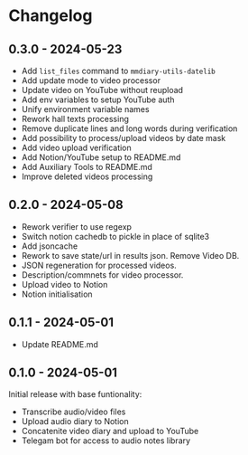 # Changelog

## 0.3.0 - 2024-05-23

- Add `list_files` command to `mmdiary-utils-datelib`
- Add update mode to video processor
- Update video on YouTube without reupload
- Add env variables to setup YouTube auth
- Unify environment variable names
- Rework hall texts processing
- Remove duplicate lines and long words during verification
- Add possibility to process/upload videos by date mask
- Add video upload verification
- Add Notion/YouTube setup to README.md
- Add Auxiliary Tools to README.md
- Improve deleted videos processing

## 0.2.0 - 2024-05-08

- Rework verifier to use regexp
- Switch notion cachedb to pickle in place of sqlite3
- Add jsoncache
- Rework to save state/url in results json. Remove Video DB.
- JSON regeneration for processed videos.
- Description/commnets for video processor.
- Upload video to Notion 
- Notion initialisation

## 0.1.1 - 2024-05-01

- Update README.md

## 0.1.0 - 2024-05-01

Initial release with base funtionality:
- Transcribe audio/video files
- Upload audio diary to Notion
- Concatenite video diary and upload to YouTube
- Telegam bot for access to audio notes library
